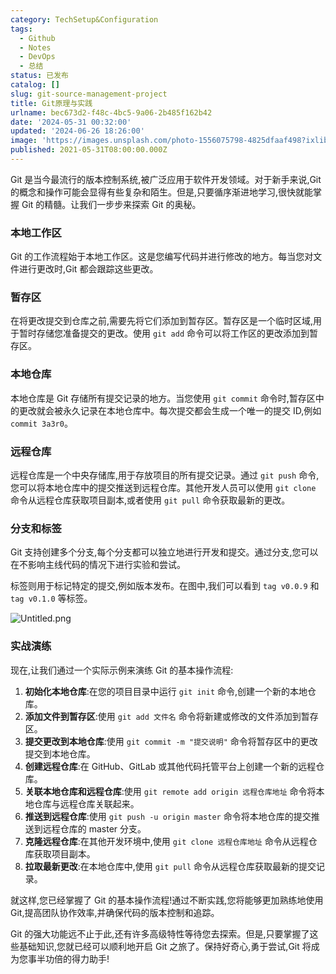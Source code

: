```yaml
---
category: TechSetup&Configuration
tags:
  - Github
  - Notes
  - DevOps
  - 总结
status: 已发布
catalog: []
slug: git-source-management-project
title: Git原理与实践
urlname: bec673d2-f48c-4bc5-9a06-2b485f162b42
date: '2024-05-31 00:32:00'
updated: '2024-06-26 18:26:00'
image: 'https://images.unsplash.com/photo-1556075798-4825dfaaf498?ixlib=rb-4.0.3&q=85&fm=jpg&crop=entropy&cs=srgb'
published: 2021-05-31T08:00:00.000Z
---
```


Git 是当今最流行的版本控制系统,被广泛应用于软件开发领域。对于新手来说,Git 的概念和操作可能会显得有些复杂和陌生。但是,只要循序渐进地学习,很快就能掌握 Git 的精髓。让我们一步步来探索 Git 的奥秘。


### 本地工作区


Git 的工作流程始于本地工作区。这是您编写代码并进行修改的地方。每当您对文件进行更改时,Git 都会跟踪这些更改。


### 暂存区


在将更改提交到仓库之前,需要先将它们添加到暂存区。暂存区是一个临时区域,用于暂时存储您准备提交的更改。使用 `git add` 命令可以将工作区的更改添加到暂存区。


### 本地仓库


本地仓库是 Git 存储所有提交记录的地方。当您使用 `git commit` 命令时,暂存区中的更改就会被永久记录在本地仓库中。每次提交都会生成一个唯一的提交 ID,例如 `commit 3a3r0`。


### 远程仓库


远程仓库是一个中央存储库,用于存放项目的所有提交记录。通过 `git push` 命令,您可以将本地仓库中的提交推送到远程仓库。其他开发人员可以使用 `git clone` 命令从远程仓库获取项目副本,或者使用 `git pull` 命令获取最新的更改。


### 分支和标签


Git 支持创建多个分支,每个分支都可以独立地进行开发和提交。通过分支,您可以在不影响主线代码的情况下进行实验和尝试。


标签则用于标记特定的提交,例如版本发布。在图中,我们可以看到 `tag v0.0.9` 和 `tag v0.1.0` 等标签。


![Untitled.png](https://prod-files-secure.s3.us-west-2.amazonaws.com/5d24fe63-e567-4804-86f9-9fdc62e13082/77b77e01-3aab-4add-bdbd-7f489727861d/Untitled.png?X-Amz-Algorithm=AWS4-HMAC-SHA256&X-Amz-Content-Sha256=UNSIGNED-PAYLOAD&X-Amz-Credential=ASIAZI2LB466WQCJRZ6W%2F20250223%2Fus-west-2%2Fs3%2Faws4_request&X-Amz-Date=20250223T053532Z&X-Amz-Expires=3600&X-Amz-Security-Token=IQoJb3JpZ2luX2VjENX%2F%2F%2F%2F%2F%2F%2F%2F%2F%2FwEaCXVzLXdlc3QtMiJIMEYCIQDSdj2j14%2BaqGmHIwQE5nzzXiyCkH1XqcvW2N2QLDr7FQIhALcFbkvnG7JM%2BAG%2FIcaUv7jUNp1508cCWGgPJLqvyTUkKogECP7%2F%2F%2F%2F%2F%2F%2F%2F%2F%2FwEQABoMNjM3NDIzMTgzODA1IgzODb3svPysYJ13n5Uq3AOLfgdslB87W%2FFboBpbJyf3m5jkijuP2D%2F3%2B9rsV76BZRCrOV%2FX7QmOhXsMROsz9X19drvNEDX7hNUYwcpL%2FqOqM8KF5D0N1wbGlVeMOPAncag8M7SwQmTFBDTdoB8aPmfVx24TsymJSbG%2BlXS38tkcMtb2%2FnSJswPBklTOvdIVJ5ETZwFbTLz6KWeWB268Ko7i4OARCVfFgkBTdXIHVqjaYvrSzXTaDMw%2BSr5uDYAPimSwvAvCUt8KymPO3130Io7gx2%2BIvBxlF8sQMLF%2F871h%2Buj4VN8KE9STozRQIlCJCmTpAOkXwVfkFd91yJuo5ahQ220ThnlewlwMkJdH%2BN%2Fk%2BYiYLONdWp5%2FUxZGa3FYUJJ6faXCVMItT5nNO73mXoT5CFZbXtcBopztu%2B%2F%2FO%2FWe2weg32FqrHOH7XklTlAaHplgDxxrAvcBpNn6Wp1h%2FfFERR6X7XYb%2F%2BMFObmtJeGEPZUpEuRtyWXqfsXKEssBAlA1iKzKfCoTfeidpUvXRy2m6SimrxiA1FwY5IUJ4PV%2FovwByz5GeAmoadcVzscf%2Bce2%2BRjjDuBB%2Buk9DfK5Ck6TeWWT0DnT9UPa4cRYfb%2Bz5HQxgymh%2FQGmYrixOPlsDaatKQtqwuio66AtIjD%2Fy%2Bq9BjqkAYooNyxCdToSOll%2FgELYqte3aspn4jJoaqOXv%2FcdKQ89DqMLA2EFkyW59n00yWmuBZ8ebSVH3p5CyZLzGWD2HAETHPom20Am75HlmgnKzfaCciDexaYkuEtBBlUngDadVoClRN%2Frcup0UddrgMnxipl94CRsiNz0LAFlVxwpowiaDx9gyY%2BDvEgiS%2BsYPu1PMjPU9ed5dnGM8M5SYiI%2B01cnlL%2B9&X-Amz-Signature=f59d77c2eb62b797e8d744d19f3c3951f6a1b2afcfb3789e8a410fc58da0d654&X-Amz-SignedHeaders=host&x-id=GetObject)


### 实战演练


现在,让我们通过一个实际示例来演练 Git 的基本操作流程:

1. **初始化本地仓库**:在您的项目目录中运行 `git init` 命令,创建一个新的本地仓库。
2. **添加文件到暂存区**:使用 `git add 文件名` 命令将新建或修改的文件添加到暂存区。
3. **提交更改到本地仓库**:使用 `git commit -m "提交说明"` 命令将暂存区中的更改提交到本地仓库。
4. **创建远程仓库**:在 GitHub、GitLab 或其他代码托管平台上创建一个新的远程仓库。
5. **关联本地仓库和远程仓库**:使用 `git remote add origin 远程仓库地址` 命令将本地仓库与远程仓库关联起来。
6. **推送到远程仓库**:使用 `git push -u origin master` 命令将本地仓库的提交推送到远程仓库的 master 分支。
7. **克隆远程仓库**:在其他开发环境中,使用 `git clone 远程仓库地址` 命令从远程仓库获取项目副本。
8. **拉取最新更改**:在本地仓库中,使用 `git pull` 命令从远程仓库获取最新的提交记录。

就这样,您已经掌握了 Git 的基本操作流程!通过不断实践,您将能够更加熟练地使用 Git,提高团队协作效率,并确保代码的版本控制和追踪。


Git 的强大功能远不止于此,还有许多高级特性等待您去探索。但是,只要掌握了这些基础知识,您就已经可以顺利地开启 Git 之旅了。保持好奇心,勇于尝试,Git 将成为您事半功倍的得力助手!

